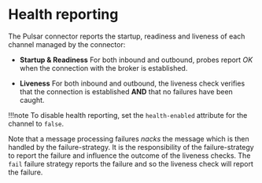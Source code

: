 # Health reporting

The Pulsar connector reports the startup, readiness and liveness of each channel managed by the connector:

* **Startup & Readiness** For both inbound and outbound, probes report *OK* when the
  connection with the broker is established.

* **Liveness** For both inbound and outbound, the liveness check verifies that the
  connection is established **AND** that no failures have been caught.

!!!note
    To disable health reporting, set the `health-enabled` attribute for the
    channel to `false`.

Note that a message processing failures *nacks* the message which is
then handled by the failure-strategy. It is the responsibility of the
failure-strategy to report the failure and influence the outcome of the
liveness checks. The `fail` failure strategy reports the failure and so
the liveness check will report the failure.
